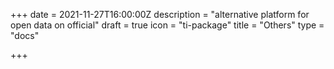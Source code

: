 +++
date = 2021-11-27T16:00:00Z
description = "alternative platform for open data on official"
draft = true
icon = "ti-package"
title = "Others"
type = "docs"

+++
